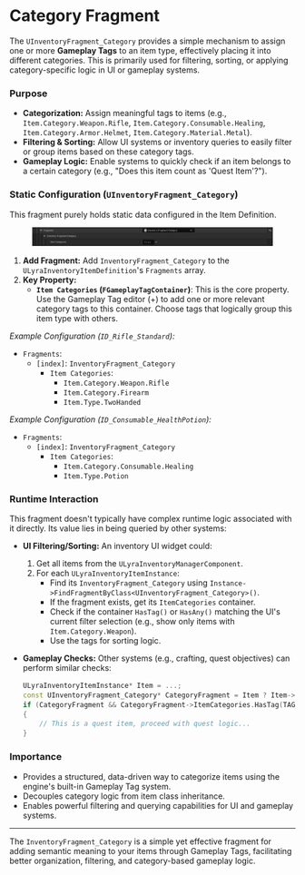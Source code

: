 # Category Fragment

The `UInventoryFragment_Category` provides a simple mechanism to assign one or more **Gameplay Tags** to an item type, effectively placing it into different categories. This is primarily used for filtering, sorting, or applying category-specific logic in UI or gameplay systems.

### Purpose

* **Categorization:** Assign meaningful tags to items (e.g., `Item.Category.Weapon.Rifle`, `Item.Category.Consumable.Healing`, `Item.Category.Armor.Helmet`, `Item.Category.Material.Metal`).
* **Filtering & Sorting:** Allow UI systems or inventory queries to easily filter or group items based on these category tags.
* **Gameplay Logic:** Enable systems to quickly check if an item belongs to a certain category (e.g., "Does this item count as 'Quest Item'?").

### Static Configuration (`UInventoryFragment_Category`)

This fragment purely holds static data configured in the Item Definition.

<figure><img src="../../../.gitbook/assets/image (75).png" alt=""><figcaption></figcaption></figure>

1. **Add Fragment:** Add `InventoryFragment_Category` to the `ULyraInventoryItemDefinition`'s `Fragments` array.
2. **Key Property:**
   * **`Item Categories` (`FGameplayTagContainer`)**: This is the core property. Use the Gameplay Tag editor (+) to add one or more relevant category tags to this container. Choose tags that logically group this item type with others.

_Example Configuration (`ID_Rifle_Standard`):_

* `Fragments`:
  * `[index]`: `InventoryFragment_Category`
    * `Item Categories`:
      * `Item.Category.Weapon.Rifle`
      * `Item.Category.Firearm`
      * `Item.Type.TwoHanded`

_Example Configuration (`ID_Consumable_HealthPotion`):_

* `Fragments`:
  * `[index]`: `InventoryFragment_Category`
    * `Item Categories`:
      * `Item.Category.Consumable.Healing`
      * `Item.Type.Potion`

### Runtime Interaction

This fragment doesn't typically have complex runtime logic associated with it directly. Its value lies in being queried by other systems:

* **UI Filtering/Sorting:** An inventory UI widget could:
  1. Get all items from the `ULyraInventoryManagerComponent`.
  2. For each `ULyraInventoryItemInstance`:
     * Find its `InventoryFragment_Category` using `Instance->FindFragmentByClass<UInventoryFragment_Category>()`.
     * If the fragment exists, get its `ItemCategories` container.
     * Check if the container `HasTag()` or `HasAny()` matching the UI's current filter selection (e.g., show only items with `Item.Category.Weapon`).
     * Use the tags for sorting logic.
*   **Gameplay Checks:** Other systems (e.g., crafting, quest objectives) can perform similar checks:

    ```cpp
    ULyraInventoryItemInstance* Item = ...;
    const UInventoryFragment_Category* CategoryFragment = Item ? Item->FindFragmentByClass<UInventoryFragment_Category>() : nullptr;
    if (CategoryFragment && CategoryFragment->ItemCategories.HasTag(TAG_Item_Category_QuestItem))
    {
        // This is a quest item, proceed with quest logic...
    }
    ```

### Importance

* Provides a structured, data-driven way to categorize items using the engine's built-in Gameplay Tag system.
* Decouples category logic from item class inheritance.
* Enables powerful filtering and querying capabilities for UI and gameplay systems.

***

The `InventoryFragment_Category` is a simple yet effective fragment for adding semantic meaning to your items through Gameplay Tags, facilitating better organization, filtering, and category-based gameplay logic.

